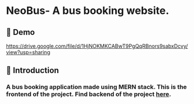 # NeoBus- A bus booking website.


<!-- > This note is yours, feel free to play around.  :video_game: 
> Type on the left :arrow_left: and see the rendered result on the right. :arrow_right:  -->
## :memo: Demo
https://drive.google.com/file/d/1HjNOKMKCABwT9PgQqRBnors9sabxDcvy/view?usp=sharing
## :memo: Introduction

### A bus booking application made using MERN stack. This is the frontend of the project. Find backend of the project [here](https://github.com/amanrao23/neobus-backEnd).

<!-- 

- [x] Create my first HackMD note (this one!)
- [ ] Change its title
- [ ] Add a tag

:rocket:  -->

